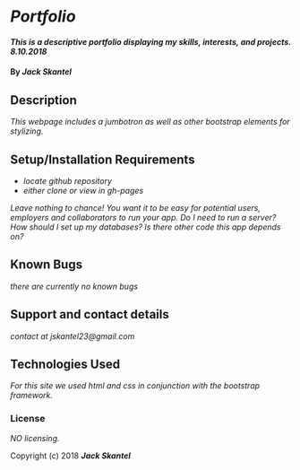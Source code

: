 # _Portfolio_

#### _This is a descriptive portfolio displaying my skills, interests, and projects. 8.10.2018_

#### By _**Jack Skantel**_

## Description

_This webpage includes a jumbotron as well as other bootstrap elements for stylizing._

## Setup/Installation Requirements

* _locate github repository_
* _either clone or view in gh-pages_


_Leave nothing to chance! You want it to be easy for potential users, employers and collaborators to run your app. Do I need to run a server? How should I set up my databases? Is there other code this app depends on?_

## Known Bugs

_there are currently no known bugs_

## Support and contact details

_contact at jskantel23@gmail.com_

## Technologies Used

_For this site we used html and css in conjunction with the bootstrap framework._

### License

*NO licensing.*

Copyright (c) 2018 **_Jack Skantel_**
